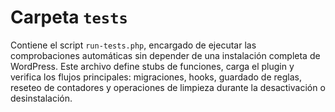 # Carpeta `tests`

Contiene el script `run-tests.php`, encargado de ejecutar las comprobaciones automáticas sin depender de una instalación completa de WordPress. Este archivo define stubs de funciones, carga el plugin y verifica los flujos principales: migraciones, hooks, guardado de reglas, reseteo de contadores y operaciones de limpieza durante la desactivación o desinstalación.
